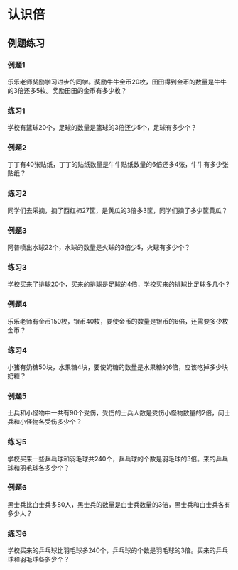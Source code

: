 # 认识倍

## 例题练习

### 例题1

乐乐老师奖励学习进步的同学。奖励牛牛金币20枚，田田得到金币的数量是牛牛的3倍还多5枚。奖励田田的金币有多少枚？



### 练习1

学校有篮球20个，足球的数量是篮球的3倍还少5个，足球有多少个？



### 例题2

丁丁有40张贴纸，丁丁的贴纸数量是牛牛贴纸数量的6倍还多4张，牛牛有多少张贴纸？



### 练习2

同学们去采摘，摘了西红柿27筐，是黄瓜的3倍多3筐，同学们摘了多少筐黄瓜？



### 例题3

阿普喷出水球22个，水球的数量是火球的3倍少5，火球有多少个？



### 练习3

学校买来了排球20个，买来的排球是足球的4倍，学校买来的排球比足球多几个？



### 例题4

乐乐老师有金币150枚，银币40枚，要使金币的数量是银币的6倍，还需要多少枚金币？



### 练习4

小猪有奶糖50块，水果糖4块，要使奶糖的数量是水果糖的6倍，应该吃掉多少块奶糖？



### 例题5

士兵和小怪物中一共有90个受伤，受伤的士兵人数是受伤小怪物数量的2倍，问士兵和小怪物各受伤多少个？



### 练习5

学校买来一些乒乓球和羽毛球共240个，乒乓球的个数是羽毛球的3倍。来的乒乓球和羽毛球各多少个？



### 例题6

黑士兵比白士兵多80人，黑士兵的数量是白士兵数量的3倍，黑士兵和白士兵各有多少人？



### 练习6

学校买来的乒乓球比羽毛球多240个，乒乓球的个数是羽毛球的3倍。买来的乒乓球和羽毛球各多少个？



